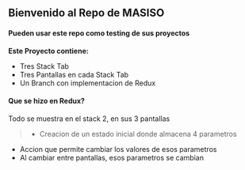 ## Bienvenido al Repo de MASISO

#### Pueden usar este repo como testing de sus proyectos

**Este Proyecto contiene:**

- Tres Stack Tab
- Tres Pantallas en cada Stack Tab
- Un Branch con implementacion de Redux

#### Que se hizo en Redux?
Todo se muestra en el stack 2, en sus 3 pantallas

> - Creacion de un estado inicial donde almacena 4 parametros
- Accion que permite cambiar los valores de esos parametros
- Al cambiar entre pantallas, esos parametros se cambian

